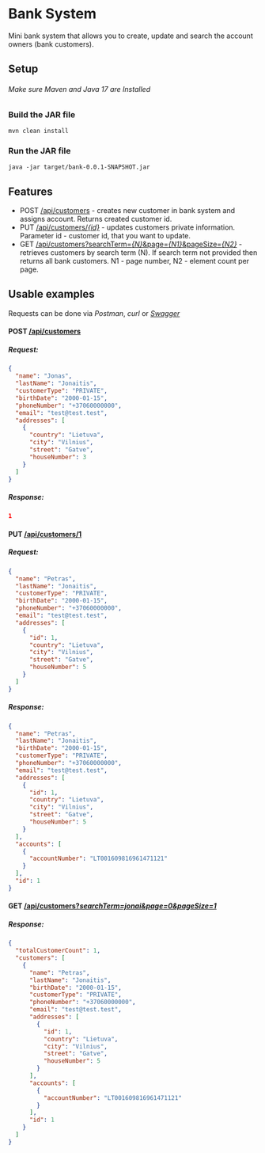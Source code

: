 # Bank System
Mini bank system that allows you to create, update and  search the account owners (bank customers).

## Setup
###### Make sure Maven and Java 17 are Installed

### Build the JAR file
````
mvn clean install
````
### Run the JAR file
````
java -jar target/bank-0.0.1-SNAPSHOT.jar
````

## Features
* POST [/api/customers](http://localhost:8080/swagger-ui/index.html#/customer-controller/createCustomer) - creates new customer in bank system and assigns account. Returns created customer id.
* PUT [/api/customers/_{id}_](http://localhost:8080/swagger-ui/index.html#/customer-controller/updateCustomer) - updates customers private information. Parameter id - customer id, that you want to update.
* GET [/api/customers?searchTerm=_{N}_&page=_{N1}_&pageSize=_{N2}_](http://localhost:8080/api/customers?searchTerm={N}&page={N1}&pageSize={N2}) - retrieves customers by search term (N). If search term not provided then returns all bank customers. N1 - page number, N2 - element count per page.

## Usable examples
Requests can be done via _Postman_, _curl_ or [_Swagger_](http://localhost:8080/swagger-ui/index.html)

#### POST [/api/customers](http://localhost:8080/swagger-ui/index.html#/customer-controller/createCustomer)
##### Request:
````json
{
  "name": "Jonas",
  "lastName": "Jonaitis",
  "customerType": "PRIVATE",
  "birthDate": "2000-01-15",
  "phoneNumber": "+37060000000",
  "email": "test@test.test",
  "addresses": [
    {
      "country": "Lietuva",
      "city": "Vilnius",
      "street": "Gatve",
      "houseNumber": 3
    }
  ]
}
````
##### Response:
````json
1
````
#### PUT [/api/customers/1](http://localhost:8080/swagger-ui/index.html#/customer-controller/updateCustomer)
##### Request:
````json
{
  "name": "Petras",
  "lastName": "Jonaitis",
  "customerType": "PRIVATE",
  "birthDate": "2000-01-15",
  "phoneNumber": "+37060000000",
  "email": "test@test.test",
  "addresses": [
    {
      "id": 1,
      "country": "Lietuva",
      "city": "Vilnius",
      "street": "Gatve",
      "houseNumber": 5
    }
  ]
}
````
##### Response:
````json
{
  "name": "Petras",
  "lastName": "Jonaitis",
  "birthDate": "2000-01-15",
  "customerType": "PRIVATE",
  "phoneNumber": "+37060000000",
  "email": "test@test.test",
  "addresses": [
    {
      "id": 1,
      "country": "Lietuva",
      "city": "Vilnius",
      "street": "Gatve",
      "houseNumber": 5
    }
  ],
  "accounts": [
    {
      "accountNumber": "LT001609816961471121"
    }
  ],
  "id": 1
}
````
#### GET [/api/customers?_searchTerm=jonai&page=0&pageSize=1_](http://localhost:8080/swagger-ui/index.html#/customer-controller/getCustomers)
##### Response:
````json
{
  "totalCustomerCount": 1,
  "customers": [
    {
      "name": "Petras",
      "lastName": "Jonaitis",
      "birthDate": "2000-01-15",
      "customerType": "PRIVATE",
      "phoneNumber": "+37060000000",
      "email": "test@test.test",
      "addresses": [
        {
          "id": 1,
          "country": "Lietuva",
          "city": "Vilnius",
          "street": "Gatve",
          "houseNumber": 5
        }
      ],
      "accounts": [
        {
          "accountNumber": "LT001609816961471121"
        }
      ],
      "id": 1
    }
  ]
}
````
